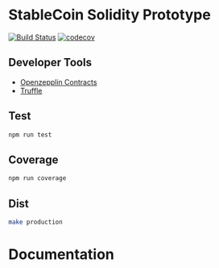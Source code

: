 # StableCoin Solidity Prototype

[![Build Status](https://travis-ci.org/ilyakmet/stablecoin-solidity.svg?branch=master)](https://travis-ci.org/ilyakmet/stablecoin-solidity)
[![codecov](https://codecov.io/gh/ilyakmet/stablecoin-solidity/branch/master/graph/badge.svg)](https://codecov.io/gh/ilyakmet/stablecoin-solidity)

## Developer Tools

- [Openzepplin Contracts](https://openzeppelin.com/contracts/)
- [Truffle](https://trufflesuite.com/)

## Test

```bash
npm run test
```

## Coverage

```bash
npm run coverage
```

## Dist

```bash
make production
```

# Documentation

<!-- todo -->
